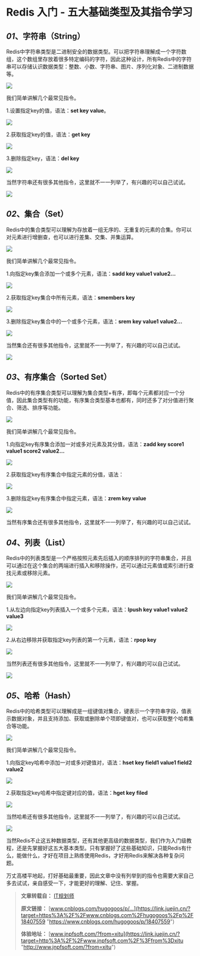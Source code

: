 # Redis 入门 - 五大基础类型及其指令学习
_01_、字符串（String）
----------------

Redis中字符串类型是二进制安全的数据类型。可以把字符串理解成一个字符数组，这个数组里存放着很多特定编码的字符，因此这种设计，所有Redis中的字符串可以存储认识数据类型：整数、小数、字符串、图片、序列化对象、二进制数据等。

![](https://p6-xtjj-sign.byteimg.com/tos-cn-i-73owjymdk6/271b86f2dae84300812aaf7f4babafb2~tplv-73owjymdk6-jj-mark-v1:0:0:0:0:5o6Y6YeR5oqA5pyv56S-5Yy6IEAg5Yaz5paX5bCP6aW85bmy:q75.awebp?rk3s=f64ab15b&x-expires=1728465484&x-signature=jeD0Bl6mS1AopdpYoIL%2FTmuOVb8%3D)

我们简单讲解几个最常见指令。

1.设置指定key的值，语法：**set key value**。

![](https://p6-xtjj-sign.byteimg.com/tos-cn-i-73owjymdk6/ad58f9971d7c49daa7e6629b4c103399~tplv-73owjymdk6-jj-mark-v1:0:0:0:0:5o6Y6YeR5oqA5pyv56S-5Yy6IEAg5Yaz5paX5bCP6aW85bmy:q75.awebp?rk3s=f64ab15b&x-expires=1728465484&x-signature=usmcaIbmF20n%2B1PTarg3aq52iA8%3D)

2.获取指定key的值，语法：**get key**

![](https://p6-xtjj-sign.byteimg.com/tos-cn-i-73owjymdk6/e85562f1af5741889de66b2f81ee4a84~tplv-73owjymdk6-jj-mark-v1:0:0:0:0:5o6Y6YeR5oqA5pyv56S-5Yy6IEAg5Yaz5paX5bCP6aW85bmy:q75.awebp?rk3s=f64ab15b&x-expires=1728465484&x-signature=zrnHPbQioZ4i65Px4a9p1%2FMI%2Bo4%3D)

3.删除指定key，语法：**del key**

![](https://p6-xtjj-sign.byteimg.com/tos-cn-i-73owjymdk6/dd00f8823473486f88da734c5c2b4c8c~tplv-73owjymdk6-jj-mark-v1:0:0:0:0:5o6Y6YeR5oqA5pyv56S-5Yy6IEAg5Yaz5paX5bCP6aW85bmy:q75.awebp?rk3s=f64ab15b&x-expires=1728465484&x-signature=HoRmt7H7zEI6rEkOn9Hn153fm9w%3D)

当然字符串还有很多其他指令，这里就不一一列举了，有兴趣的可以自己试试。

![](https://p6-xtjj-sign.byteimg.com/tos-cn-i-73owjymdk6/393f24f130434f6da2c9dba4013eba08~tplv-73owjymdk6-jj-mark-v1:0:0:0:0:5o6Y6YeR5oqA5pyv56S-5Yy6IEAg5Yaz5paX5bCP6aW85bmy:q75.awebp?rk3s=f64ab15b&x-expires=1728465484&x-signature=fpx6uSUBPPpd66Qe5KvGUJz2%2F6o%3D)

_02_、集合（Set）
------------

Redis中的集合类型可以理解为存放着一组无序的、无重复的元素的合集。你可以对元素进行增删查，也可以进行差集、交集、并集运算。

![](https://p6-xtjj-sign.byteimg.com/tos-cn-i-73owjymdk6/b29c5a95b8764904869c1b705b74a948~tplv-73owjymdk6-jj-mark-v1:0:0:0:0:5o6Y6YeR5oqA5pyv56S-5Yy6IEAg5Yaz5paX5bCP6aW85bmy:q75.awebp?rk3s=f64ab15b&x-expires=1728465484&x-signature=EZxBKW8xMaJyB4lMaiEn0ZtD8X0%3D)

我们简单讲解几个最常见指令。

1.向指定key集合添加一个或多个元素，语法：**sadd key value1 value2…**

![](https://p6-xtjj-sign.byteimg.com/tos-cn-i-73owjymdk6/ef815e8b49034d22a26c7d9ca0a8b2ab~tplv-73owjymdk6-jj-mark-v1:0:0:0:0:5o6Y6YeR5oqA5pyv56S-5Yy6IEAg5Yaz5paX5bCP6aW85bmy:q75.awebp?rk3s=f64ab15b&x-expires=1728465484&x-signature=XxwL23rTattb1PeCgh3VIxcwf5w%3D)

2.获取指定key集合中所有元素，语法：**smembers key**

![](https://p6-xtjj-sign.byteimg.com/tos-cn-i-73owjymdk6/3354aafca09d472eb80d528a553718a4~tplv-73owjymdk6-jj-mark-v1:0:0:0:0:5o6Y6YeR5oqA5pyv56S-5Yy6IEAg5Yaz5paX5bCP6aW85bmy:q75.awebp?rk3s=f64ab15b&x-expires=1728465484&x-signature=VZPvPzrf7yDwrC9tjIXyosYd4sg%3D)

3.删除指定key集合中的一个或多个元素，语法：**srem key value1 value2…**

![](https://p6-xtjj-sign.byteimg.com/tos-cn-i-73owjymdk6/3208d4828656418e8fb1bf5fefc17590~tplv-73owjymdk6-jj-mark-v1:0:0:0:0:5o6Y6YeR5oqA5pyv56S-5Yy6IEAg5Yaz5paX5bCP6aW85bmy:q75.awebp?rk3s=f64ab15b&x-expires=1728465484&x-signature=BzKWhPj3IZdJ%2FU6tenyNRickhG8%3D)

当然集合还有很多其他指令，这里就不一一列举了，有兴趣的可以自己试试。

![](https://p6-xtjj-sign.byteimg.com/tos-cn-i-73owjymdk6/4c000dfcb3b644d988848d938a91114c~tplv-73owjymdk6-jj-mark-v1:0:0:0:0:5o6Y6YeR5oqA5pyv56S-5Yy6IEAg5Yaz5paX5bCP6aW85bmy:q75.awebp?rk3s=f64ab15b&x-expires=1728465484&x-signature=w2mFfBul0bHd35X1yU5%2FuDcBxW4%3D)

_03_、有序集合（Sorted Set）
---------------------

Redis中的有序集合类型可以理解为集合类型+有序，即每个元素都对应一个分值，因此集合类型有的功能，有序集合类型基本也都有，同时还多了对分值进行聚合、筛选、排序等功能。

![](https://p6-xtjj-sign.byteimg.com/tos-cn-i-73owjymdk6/d5784251472c4323a63ddaab008b39aa~tplv-73owjymdk6-jj-mark-v1:0:0:0:0:5o6Y6YeR5oqA5pyv56S-5Yy6IEAg5Yaz5paX5bCP6aW85bmy:q75.awebp?rk3s=f64ab15b&x-expires=1728465484&x-signature=zLWwPnM%2B%2FocucJSzc1LcwGt2T2c%3D)

我们简单讲解几个最常见指令。

1.向指定key有序集合添加一对或多对元素及其分值，语法：**zadd key score1 value1 score2 value2…**

![](https://p6-xtjj-sign.byteimg.com/tos-cn-i-73owjymdk6/ac2ec99b899b460d9883c15a5baa1f24~tplv-73owjymdk6-jj-mark-v1:0:0:0:0:5o6Y6YeR5oqA5pyv56S-5Yy6IEAg5Yaz5paX5bCP6aW85bmy:q75.awebp?rk3s=f64ab15b&x-expires=1728465484&x-signature=QbDbiLtV%2BxhhkDqSDDszzTKvukA%3D)

2.获取指定key有序集合中指定元素的分值，语法：

![](https://p6-xtjj-sign.byteimg.com/tos-cn-i-73owjymdk6/ce61212871dd4a62aa127ca61617723a~tplv-73owjymdk6-jj-mark-v1:0:0:0:0:5o6Y6YeR5oqA5pyv56S-5Yy6IEAg5Yaz5paX5bCP6aW85bmy:q75.awebp?rk3s=f64ab15b&x-expires=1728465484&x-signature=wrnqc1pV0h3VT3TpQa4oJk%2BLo5w%3D)

3.删除指定key有序集合中指定元素，语法：**zrem key value**

![](https://p6-xtjj-sign.byteimg.com/tos-cn-i-73owjymdk6/7a7b021240554484923e16fb4eb6cb59~tplv-73owjymdk6-jj-mark-v1:0:0:0:0:5o6Y6YeR5oqA5pyv56S-5Yy6IEAg5Yaz5paX5bCP6aW85bmy:q75.awebp?rk3s=f64ab15b&x-expires=1728465484&x-signature=uLlvgAI6sQjevP6CBCJtRg3%2BXP4%3D)

当然有序集合还有很多其他指令，这里就不一一列举了，有兴趣的可以自己试试。

_04_、列表（List）
-------------

Redis中的列表类型是一个严格按照元素先后插入的顺序排列的字符串集合，并且可以通过在这个集合的两端进行插入和移除操作，还可以通过元素值或索引进行查找元素或移除元素。

![](https://p6-xtjj-sign.byteimg.com/tos-cn-i-73owjymdk6/e1291e92e3d544efb677dfb288172c52~tplv-73owjymdk6-jj-mark-v1:0:0:0:0:5o6Y6YeR5oqA5pyv56S-5Yy6IEAg5Yaz5paX5bCP6aW85bmy:q75.awebp?rk3s=f64ab15b&x-expires=1728465484&x-signature=6%2B3944BMvW4IHKCIjUm5zpZkMkY%3D)

我们简单讲解几个最常见指令。

1.从左边向指定key列表插入一个或多个元素，语法：**lpush key value1 value2 value3**

![](https://p6-xtjj-sign.byteimg.com/tos-cn-i-73owjymdk6/2f04fbc1596f4a67ae0ba5e4961e6a5b~tplv-73owjymdk6-jj-mark-v1:0:0:0:0:5o6Y6YeR5oqA5pyv56S-5Yy6IEAg5Yaz5paX5bCP6aW85bmy:q75.awebp?rk3s=f64ab15b&x-expires=1728465484&x-signature=%2FT6E9qkQQ6HrNKROcDmoZXy9nxg%3D)

2.从右边移除并获取指定key列表的第一个元素，语法：**rpop key**

![](https://p6-xtjj-sign.byteimg.com/tos-cn-i-73owjymdk6/3644a0d7782649f2b58bcc0eefe36117~tplv-73owjymdk6-jj-mark-v1:0:0:0:0:5o6Y6YeR5oqA5pyv56S-5Yy6IEAg5Yaz5paX5bCP6aW85bmy:q75.awebp?rk3s=f64ab15b&x-expires=1728465484&x-signature=GPO5l98JnMyOXLPVrqypblOS1Mk%3D)

当然列表还有很多其他指令，这里就不一一列举了，有兴趣的可以自己试试。

![](https://p6-xtjj-sign.byteimg.com/tos-cn-i-73owjymdk6/bcdc3e7cab1547528c7c59fbddcadaae~tplv-73owjymdk6-jj-mark-v1:0:0:0:0:5o6Y6YeR5oqA5pyv56S-5Yy6IEAg5Yaz5paX5bCP6aW85bmy:q75.awebp?rk3s=f64ab15b&x-expires=1728465484&x-signature=zEMW9XNbZMlnvtNVWeFpSYSu0rM%3D)

_05_、哈希（Hash）
-------------

Redis中的哈希类型可以理解成是一组键值对集合，键表示一个字符串字段，值表示数据对象，并且支持添加、获取或删除单个项即键值对，也可以获取整个哈希集合等功能。

![](https://p6-xtjj-sign.byteimg.com/tos-cn-i-73owjymdk6/a14f318acf0143b1aadaa9aa4cd54a06~tplv-73owjymdk6-jj-mark-v1:0:0:0:0:5o6Y6YeR5oqA5pyv56S-5Yy6IEAg5Yaz5paX5bCP6aW85bmy:q75.awebp?rk3s=f64ab15b&x-expires=1728465484&x-signature=h7KemwkBcBMwZcm9SBSqyAXpFmo%3D)

我们简单讲解几个最常见指令。

1.向指定key哈希中添加一对或多对键值对，语法：**hset key field1 value1 field2 value2**

![](https://p6-xtjj-sign.byteimg.com/tos-cn-i-73owjymdk6/ef183d7c8a9f420a9914df2d8828ed41~tplv-73owjymdk6-jj-mark-v1:0:0:0:0:5o6Y6YeR5oqA5pyv56S-5Yy6IEAg5Yaz5paX5bCP6aW85bmy:q75.awebp?rk3s=f64ab15b&x-expires=1728465484&x-signature=OAVQkuHMQJ1pi17JcJBQ%2Bl6rKuQ%3D)

2.获取指定key哈希中指定键对应的值，语法：**hget key filed**

![](https://p6-xtjj-sign.byteimg.com/tos-cn-i-73owjymdk6/e00f1b653d594bd9a8806439ba8f9773~tplv-73owjymdk6-jj-mark-v1:0:0:0:0:5o6Y6YeR5oqA5pyv56S-5Yy6IEAg5Yaz5paX5bCP6aW85bmy:q75.awebp?rk3s=f64ab15b&x-expires=1728465484&x-signature=lG%2FThOHOFRQ%2FohbloOot%2B8pe6jk%3D)

当然哈希还有很多其他指令，这里就不一一列举了，有兴趣的可以自己试试。

![](https://p6-xtjj-sign.byteimg.com/tos-cn-i-73owjymdk6/83fbe5efcc1f49229d060be0a3e4cd80~tplv-73owjymdk6-jj-mark-v1:0:0:0:0:5o6Y6YeR5oqA5pyv56S-5Yy6IEAg5Yaz5paX5bCP6aW85bmy:q75.awebp?rk3s=f64ab15b&x-expires=1728465484&x-signature=cjr5GqUJfnEKRpkcL%2BGzaaVQjgA%3D)

当然Redis不止这五种数据类型，还有其他更高级的数据类型，我们作为入门级教程，还是先掌握好这五大基本类型。只有掌握好了这些基础知识，只能Redis有什么，能做什么，才好在项目上熟练使用Redis，才好用Redis来解决各种复杂问题。

万丈高楼平地起，打好基础最重要，因此文章中没有列举到的指令也需要大家自己多去试试，亲自感受一下，才能更好的理解、记住、掌握。

> **文章转载自：**  [IT规划师](https://link.juejin.cn/?target=https%3A%2F%2Fhome.cnblogs.com%2Fu%2Fhugogoos%2F "https://home.cnblogs.com/u/hugogoos/")
> 
> **原文链接：**  [www.cnblogs.com/hugogoos/p/…](https://link.juejin.cn/?target=https%3A%2F%2Fwww.cnblogs.com%2Fhugogoos%2Fp%2F18407559 "https://www.cnblogs.com/hugogoos/p/18407559")
> 
> **体验地址：**  [www.jnpfsoft.com/?from=xitu](https://link.juejin.cn/?target=http%3A%2F%2Fwww.jnpfsoft.com%2F%3Ffrom%3Dxitu "http://www.jnpfsoft.com/?from=xitu")